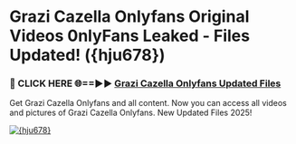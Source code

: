 # Grazi Cazella Onlyfans Original Videos 0nlyFans Leaked - Files Updated! ({hju678})

<h3>🔴 CLICK HERE 🌐==►► <a href="https://tinyurl.com/ms9xzufz" rel="nofollow">Grazi Cazella Onlyfans Updated Files</a></h3>

Get Grazi Cazella Onlyfans and all content. Now you can access all videos and pictures of Grazi Cazella Onlyfans. New Updated Files 2025!

[![{hju678}](https://i.imgur.com/PQ7UWWw.gif)](https://tinyurl.com/ms9xzufz)